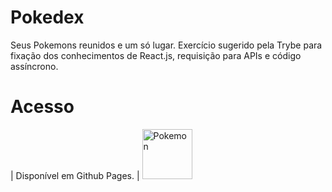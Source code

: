 # Pokedex
Seus Pokemons reunidos e um só lugar. Exercício sugerido pela Trybe para fixação dos conhecimentos de React.js, requisição para APIs e código assíncrono.

# Acesso

| Disponível em Github Pages. | <img src="https://media.giphy.com/media/eJ3mWeALMqorzzI7Ze/giphy.gif" alt="Pokemon" width="80px" position="absolute"/>
